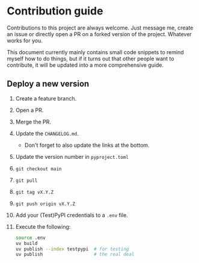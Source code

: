 # Contribution guide

Contributions to this project are always welcome.
Just message me, create an issue or directly open a PR on a forked version of the project.
Whatever works for you.

This document currently mainly contains small code snippets to remind myself how to do things, but if it turns out that other people want to contribute, it will be updated into a more comprehensive guide.

## Deploy a new version

1. Create a feature branch.
2. Open a PR.
3. Merge the PR.
4. Update the `CHANGELOG.md`.
   - Don't forget to also update the links at the bottom.
5. Update the version number in `pyproject.toml`
6. `git checkout main`
7. `git pull`
8. `git tag vX.Y.Z`
9. `git push origin vX.Y.Z`
10. Add your (Test)PyPI credentials to a `.env` file.
11. Execute the following:

    ```bash
    source .env
    uv build
    uv publish --index testpypi  # for testing
    uv publish                   # the real deal
    ```
